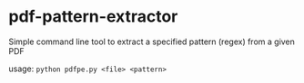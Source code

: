 # pdf-pattern-extractor
Simple command line tool to extract a specified pattern (regex) from a given PDF

usage: ```python pdfpe.py <file> <pattern>```
